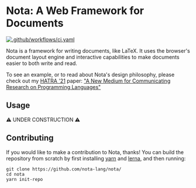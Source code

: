 # Nota: A Web Framework for Documents

[![.github/workflows/ci.yaml](https://github.com/nota-lang/nota/actions/workflows/ci.yaml/badge.svg)](https://github.com/nota-lang/nota/actions/workflows/ci.yaml)

Nota is a framework for writing documents, like LaTeX. It uses the browser's document layout engine and interactive capabilities to make documents easier to both write and read.

To see an example, or to read about Nota's design philosophy, please check out my [HATRA '21](https://2021.splashcon.org/home/hatra-2021) paper: ["A New Medium for Communicating Research on Programming Languages"](https://willcrichton.net/nota/)

## Usage

⚠️ UNDER CONSTRUCTION ⚠️

## Contributing

If you would like to make a contribution to Nota, thanks! You can build the repository from scratch by first installing [yarn](https://yarnpkg.com/) and [lerna](https://lerna.js.org/), and then running:

```
git clone https://github.com/nota-lang/nota/
cd nota
yarn init-repo
```
